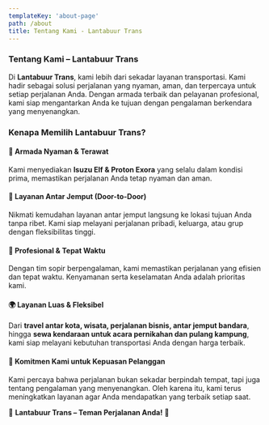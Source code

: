 ```yaml
---
templateKey: 'about-page'
path: /about
title: Tentang Kami - Lantabuur Trans
---
```


### Tentang Kami – Lantabuur Trans  
Di **Lantabuur Trans**, kami lebih dari sekadar layanan transportasi. Kami hadir sebagai solusi perjalanan yang nyaman, aman, dan terpercaya untuk setiap perjalanan Anda. Dengan armada terbaik dan pelayanan profesional, kami siap mengantarkan Anda ke tujuan dengan pengalaman berkendara yang menyenangkan.  

### Kenapa Memilih Lantabuur Trans?  

#### 🚐 **Armada Nyaman & Terawat**  
Kami menyediakan **Isuzu Elf & Proton Exora** yang selalu dalam kondisi prima, memastikan perjalanan Anda tetap nyaman dan aman.  

#### 🚖 **Layanan Antar Jemput (Door-to-Door)**  
Nikmati kemudahan layanan antar jemput langsung ke lokasi tujuan Anda tanpa ribet. Kami siap melayani perjalanan pribadi, keluarga, atau grup dengan fleksibilitas tinggi.  

#### 🎯 **Profesional & Tepat Waktu**  
Dengan tim sopir berpengalaman, kami memastikan perjalanan yang efisien dan tepat waktu. Kenyamanan serta keselamatan Anda adalah prioritas kami.  

#### 🌍 **Layanan Luas & Fleksibel**  
Dari **travel antar kota, wisata, perjalanan bisnis, antar jemput bandara**, hingga **sewa kendaraan untuk acara pernikahan dan pulang kampung**, kami siap melayani kebutuhan transportasi Anda dengan harga terbaik.  

#### 💼 **Komitmen Kami untuk Kepuasan Pelanggan**  
Kami percaya bahwa perjalanan bukan sekadar berpindah tempat, tapi juga tentang pengalaman yang menyenangkan. Oleh karena itu, kami terus meningkatkan layanan agar Anda mendapatkan yang terbaik setiap saat.  

🌟 **Lantabuur Trans – Teman Perjalanan Anda!** 🌟


